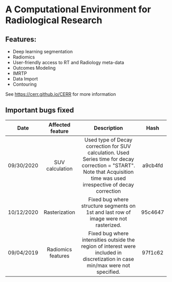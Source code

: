 # A Computational Environment for Radiological Research

## Features:

* Deep learning segmentation
* Radiomics
* User-friendly access to RT and Radiology meta-data
* Outcomes Modeling
* IMRTP
* Data Import
* Contouring

See https://cerr.github.io/CERR for more information

## Important bugs fixed
Date | Affected feature | Description | Hash
:---: | :---: | :---: | :---:
09/30/2020 | SUV calculation | Used type of Decay correction for SUV calculation. Used Series time for decay correction = "START". Note that Acquisition time was used irrespective of decay correction  | a9cb4fd
10/12/2020 | Rasterization | Fixed bug where structure segments on 1st and last row of image were not rasterized. | 95c4647
09/04/2019 | Radiomics features| Fixed bug where intensities outside the region of interest were included in discretization in case min/max were not specified. | 97f1c62
